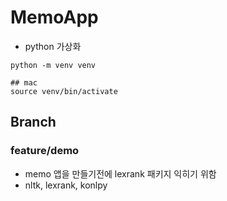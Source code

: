 # MemoApp
- python 가상화 
```
python -m venv venv

## mac
source venv/bin/activate
```

## Branch

### feature/demo
- memo 앱을 만들기전에 lexrank 패키지 익히기 위함 
- nltk, lexrank, konlpy



